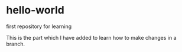 # hello-world
first repository for learning 

This is the part which I have added to learn how to make changes in a branch. 
